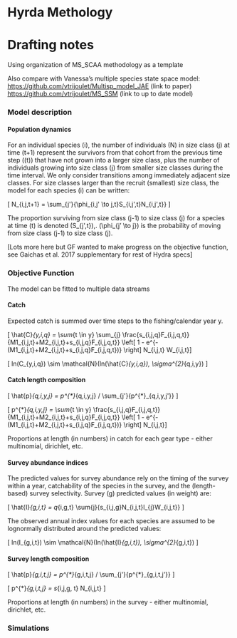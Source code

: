 Hyrda Methology
================

# Drafting notes

Using organization of MS\_SCAA methodology as a template

Also compare with Vanessa’s multiple species state space model:
<https://github.com/vtrijoulet/Multisp_model_JAE> (link to paper)
<https://github.com/vtrijoulet/MS_SSM> (link to up to date model)

<!-- ## Introduction -->

<!-- Hyrda is a multiple species fisheries model used to evaluated stock status given species interactions on Georges Bank. The model specifications are documented here. -->

<!-- ## Methodology -->

<!-- The operating model (Hydra; Supplementary data) is implemented in ADMB (Fournier et al., 2012) and simulates 10 species with length-structured population dynamics and predation (structured as in Hall et al., 2006; Rochet et al., 2011). The 10 species included in the model are key commercial species in the Georges Bank fish community, historically a heavily exploited ecosystem (Fogarty and Murawski, 1998). They can be organized into functional groups in many ways (see, e.g. Gaichas et al., 2012), but here we categorize by a combination of taxonomy and foraging mode to include two piscivorous Elasmobranchs (spiny dogfish and winter skate), two pelagic Planktivores (Atlantic herring and Atlantic mackerel), three demersal Piscivores (Atlantic cod, silver hake, and monkfish), and three demersal invertebrate feeders or Benthivores (haddock, yellowtail flounder, winter flounder). Scientific names and a summary of aggregate group membership are listed in Table 1.   -->

<!-- ### Data requirements -->

<!-- Parameterizations for growth, recruitment, and fishery size selection were based on Georges Bank survey and fishery data to the extent possible, although fishery size selectivity, species catchability, and fishing effort should be considered illustrative for the analysis rather than representative of actual fishing fleets operating at present. Similarly, simulated population levels and yields for the included species should be considered illustrative rather than representative of current status and dynamics because the simulation model has not been formally fit to biomass or catch data from this system. More details on model equations and parameterization are included in Supplementary data, Tables S1–S4, and key functions are illustrated for each species and fishing fleet in Supplementary data, Figures S1–S4. -->

### Model description

#### Population dynamics

For an individual species \(i\), the number of individuals \(N\) in size
class \(j\) at time \(t+1\) represent the survivors from that cohort
from the previous time step (\(t\)) that have not grown into a larger
size class, plus the number of individuals growing into size class \(j\)
from smaller size classes during the time interval. We only consider
transitions among immediately adjacent size classes. For size classes
larger than the recruit (smallest) size class, the model for each
species \(i\) can be written:

\[ N_{i,j,t+1} = \sum_{j'}{\phi_{i,j' \to j,t}S_{i,j',t}N_{i,j',t}} \]

The proportion surviving from size class \(j-1\) to size class \(j\) for
a species at time \(t\) is denoted \(S_{j',t}\),. \(\phi_{j’ \to j}\) is
the probability of moving from size class \(j-1\) to size class \(j\).

\[Lots more here but GF wanted to make progress on the objective
function, see Gaichas et al. 2017 supplementary for rest of Hydra
specs\] <!-- ##### Growth and Time-in-Stage -->

<!-- The values for $\phi_{j’ \to j,t}$, the time required for an individual to grow between length bins are determined from the growth function. Growth can be assumed to follow a von Bertalanffy (see Hall et al., 2006) or power function, either of which can be applied to any species. As in (Hall et al., 2006), the model timestep is set up to equal the amount of time it takes for the fastest growing species/length bin combination to grow into the next length bin.  -->

<!-- One of the simplest possible models for indeterminate growth with environmental effects is: -->

<!--        (2), -->

<!-- where li,a,t is the length of species i, age a and time t; ψi and κi are growth model parameters, δp is the effect of the pth covariate on growth, and Xp,t is the pth covariate at time t.  Because the effect of the covariates may be nonlinear, we can allow polynomial expressions for covariate terms (e.g. in cases where there is an optimum temperature for growth of species i, the covariate terms may involve quadratic or higher-order terms for temperature on growth.  While we show the full potential model here, no covariates on growth were included for the simulations presented in the paper.  -->

<!-- The time required to grow through a specified length interval is: -->

<!--      (3), -->

<!-- and the expression for the probability of moving through the length interval is then: -->

<!--      (4). -->

<!-- Von Bertalanffy growth is modeled identically as in Hall et al., (2006): -->

<!--      (5), -->

<!-- with the time required to grow through a specified length interval: -->

<!--      (6), -->

<!-- and an identical expression for the probability of moving through the length interval as in Equation 4 above.  -->

<!-- Environmental covariates modifying von Bertalanffy growth can be included in the model as follows (although we note again that no growth covariates are used in the present analysis): -->

<!--      (7). -->

### Objective Function

The model can be fitted to multiple data streams

#### Catch

Expected catch is summed over time steps to the fishing/calendar year y.

\[ \hat{C}_{y,i,q} = \sum_{t \in y} \sum_{j} \frac{s_{i,j,q}F_{i,j,q,t}}{M1_{i,j,t}+M2_{i,j,t}+s_{i,j,q}F_{i,j,q,t}} \left[ 1 - e^{-(M1_{i,j,t}+M2_{i,j,t}+s_{i,j,q}F_{i,j,q,t})} \right] N_{i,j,t} W_{i,j,t}\]

\[ ln(C_{y,i,q}) \sim \mathcal{N}(ln(\hat{C}_{y,i,q}), \sigma^{2}_{q,i,y}) \]

#### Catch length composition

\[ \hat{p}_{q,i,y,j} = p^{*}_{q,i,y,j} / \sum_{j'}{p^{*}_{q,i,y,j'}} \]

\[ p^{*}_{q,i,y,j} = \sum_{t \in y} \frac{s_{i,j,q}F_{i,j,q,t}}{M1_{i,j,t}+M2_{i,j,t}+s_{i,j,q}F_{i,j,q,t}} \left[ 1 - e^{-(M1_{i,j,t}+M2_{i,j,t}+s_{i,j,q}F_{i,j,q,t})} \right] N_{i,j,t}\]

Proportions at length (in numbers) in catch for each gear type - either
multinomial, dirichlet, etc.

#### Survey abundance indices

The predicted values for survey abundance rely on the timing of the
survey within a year, catchability of the species in the survey, and the
(length-based) survey selectivity. Survey \(g\) predicted values (in
weight) are:

\[ \hat{I}_{g,i,t} = q_{i,g,t} \sum{j}{s_{i,j,g}N_{i,j,t}l_{j}W_{i,j,t}} \]

The observed annual index values for each species are assumed to be
lognormally distributed around the predicted values:

\[ ln(I_{g,i,t}) \sim \mathcal{N}(ln(\hat{I}_{g,i,t}), \sigma^{2}_{g,i,t}) \]

#### Survey length composition

\[ \hat{p}_{g,i,t,j} = p^{*}_{g,i,t,j} / \sum_{j'}{p^{*}_{g,i,t,j'}} \]

\[ p^{*}_{g,i,t,j} = s_{i,j,g, t} N_{i,j,t} \]

Proportions at length (in numbers) in the survey - either multinomial,
dirichlet, etc.

### Simulations
